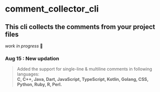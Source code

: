 # comment_collector_cli

## This cli collects the comments from your project files

_work in progress_ :construction:

### Aug 15 : New updation
> Added the support for single-line & multiline comments in following languages:</br>
> __C, C++, Java, Dart, JavaScript, TypeScript, Kotlin, Golang, CSS,
> Python, Ruby, R, Perl.__



